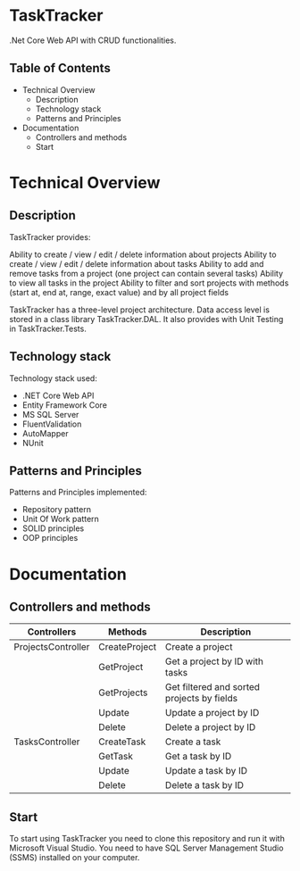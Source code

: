 # TaskTracker
.Net Core Web API with CRUD functionalities.

## Table of Contents

- Technical Overview
  - Description
  - Technology stack
  - Patterns and Principles
- Documentation
  - Controllers and methods
  - Start

# Technical Overview
## Description
TaskTracker provides:

Ability to create / view / edit / delete information about projects
Ability to create / view / edit / delete information about tasks
Ability to add and remove tasks from a project (one project can contain several tasks)
Ability to view all tasks in the project
Ability to filter and sort projects with methods (start at, end at, range, exact value) and by all project fields

TaskTracker has a three-level project architecture.
Data access level is stored in a class library TaskTracker.DAL.
It also provides with Unit Testing in TaskTracker.Tests.


## Technology stack
Technology stack used:
- .NET Core Web API
- Entity Framework Core
- MS SQL Server
- FluentValidation
- AutoMapper
- NUnit

## Patterns and Principles
Patterns and Principles implemented:
- Repository pattern
- Unit Of Work pattern
- SOLID principles
- OOP principles

# Documentation

## Controllers and methods

| Controllers | Methods | Description |
| -------------------- | ---------  |---------  |
| ProjectsController   | CreateProject  | Create a project |
|                      | GetProject  | Get a project by ID with tasks |
|                      | GetProjects  | Get filtered and sorted projects by fields |
|                      | Update  | Update a project by ID |
|                      | Delete  | Delete a project by ID |
| TasksController      | CreateTask  | Create a task |
|                      | GetTask  | Get a task by ID |
|                      | Update  | Update a task by ID |
|                      | Delete  | Delete a task by ID |




## Start

To start using TaskTracker you need to clone this repository and run it with Microsoft Visual Studio.
You need to have SQL Server Management Studio (SSMS) installed on your computer.
